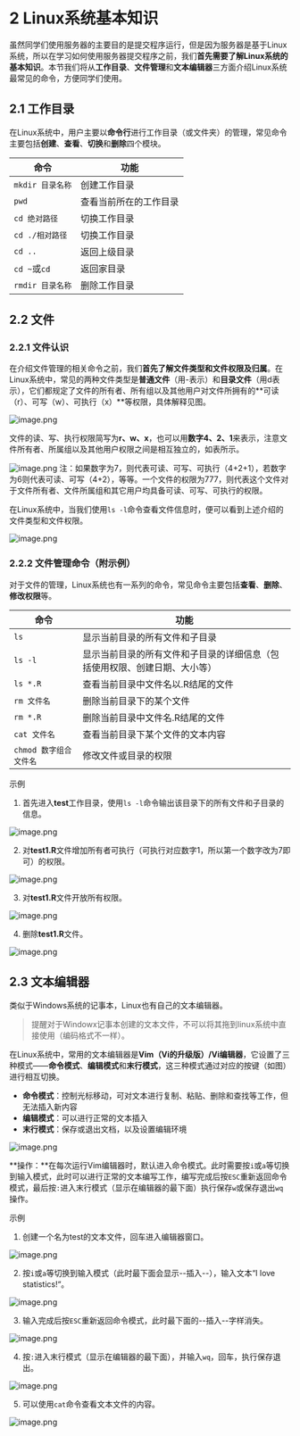 # 2 Linux系统基本知识
虽然同学们使用服务器的主要目的是提交程序运行，但是因为服务器是基于Linux系统，所以在学习如何使用服务器提交程序之前，我们**首先需要了解Linux系统的基本知识**。本节我们将从**工作目录**、**文件管理**和**文本编辑器**三方面介绍Linux系统最常见的命令，方便同学们使用。
## 2.1 工作目录
在Linux系统中，用户主要以**命令行**进行工作目录（或文件夹）的管理，常见命令主要包括**创建**、**查看**、**切换**和**删除**四个模块。

| **命令** | **功能** |
| --- | --- |
| `mkdir 目录名称` | 创建工作目录 |
| `pwd` | 查看当前所在的工作目录 |
| `cd 绝对路径` | 切换工作目录 |
| `cd ./相对路径` | 切换工作目录 |
| `cd ..` | 返回上级目录 |
| `cd ~`或`cd` | 返回家目录 |
| `rmdir 目录名称` | 删除工作目录 |

## 2.2 文件
### 2.2.1 文件认识
在介绍文件管理的相关命令之前，我们**首先了解文件类型和文件权限及归属**。在Linux系统中，常见的两种文件类型是**普通文件**（用-表示）和**目录文件**（用d表示），它们都规定了文件的所有者、所有组以及其他用户对文件所拥有的**可读（r）、可写（w）、可执行（x）**等权限，具体解释见图。

![image.png](https://cdn.nlark.com/yuque/0/2022/png/12762052/1661670095115-0650d04e-f704-4346-83e8-13b4c364b127.png#averageHue=%23f1f1f1&clientId=uafd17257-a033-4&crop=0&crop=0&crop=1&crop=1&from=paste&height=206&id=u6a631292&margin=%5Bobject%20Object%5D&name=image.png&originHeight=371&originWidth=816&originalType=binary&ratio=1&rotation=0&showTitle=true&size=77071&status=done&style=stroke&taskId=ud08369e2-2cc0-47e8-ac0b-fc163c4eb10&title=%E6%99%AE%E9%80%9A%E6%96%87%E4%BB%B6%E5%92%8C%E7%9B%AE%E5%BD%95%E6%96%87%E4%BB%B6%E6%9D%83%E9%99%90%E8%A7%A3%E9%87%8A&width=454 "普通文件和目录文件权限解释")

文件的读、写、执行权限简写为**r、w、x**，也可以用**数字4、2、1**来表示，注意文件所有者、所属组以及其他用户权限之间是相互独立的，如表所示。

![image.png](https://cdn.nlark.com/yuque/0/2022/png/12762052/1661669457694-d65a0501-13d3-498d-b1dd-047eba1067cf.png#averageHue=%2388795d&clientId=uafd17257-a033-4&crop=0&crop=0&crop=1&crop=1&from=paste&height=127&id=JiuHE&margin=%5Bobject%20Object%5D&name=image.png&originHeight=231&originWidth=1141&originalType=binary&ratio=1&rotation=0&showTitle=true&size=93258&status=done&style=none&taskId=udf67a692-b530-4741-b291-3fb0a2b3050&title=%E6%96%87%E4%BB%B6%E6%9D%83%E9%99%90%E7%9A%84%E5%AD%97%E7%AC%A6%E4%B8%8E%E6%95%B0%E5%AD%97%E8%A1%A8%E7%A4%BA&width=627 "文件权限的字符与数字表示")
注：如果数字为7，则代表可读、可写、可执行（4+2+1），若数字为6则代表可读、可写（4+2），等等。一个文件的权限为777，则代表这个文件对于文件所有者、文件所属组和其它用户均具备可读、可写、可执行的权限。

在Linux系统中，当我们使用`ls -l`命令查看文件信息时，便可以看到上述介绍的文件类型和文件权限。

![image.png](https://cdn.nlark.com/yuque/0/2022/png/12762052/1661671216848-a8c2fd0a-b687-4f11-acb0-3b7a61c5c091.png#averageHue=%23dddeae&clientId=uafd17257-a033-4&crop=0&crop=0&crop=1&crop=1&from=paste&height=103&id=u5260f65a&margin=%5Bobject%20Object%5D&name=image.png&originHeight=154&originWidth=830&originalType=binary&ratio=1&rotation=0&showTitle=false&size=54610&status=done&style=none&taskId=ucb7cbbb1-a7ed-4171-9e90-680165213f5&title=&width=553.3333333333334)
### 2.2.2 文件管理命令（附示例）
对于文件的管理，Linux系统也有一系列的命令，常见命令主要包括**查看**、**删除**、**修改权限**等。

| **命令** | **功能** |
| --- | --- |
| `ls` | 显示当前目录的所有文件和子目录 |
| `ls -l` | 显示当前目录的所有文件和子目录的详细信息（包括使用权限、创建日期、大小等） |
| `ls *.R`  | 查看当前目录中文件名以.R结尾的文件 |
| `rm 文件名` | 删除当前目录下的某个文件 |
| `rm *.R`  | 删除当前目录中文件名.R结尾的文件 |
| `cat 文件名` | 查看当前目录下某个文件的文本内容 |
| `chmod 数字组合 文件名` | 修改文件或目录的权限 |

示例

1. 首先进入**test**工作目录，使用`ls -l`命令输出该目录下的所有文件和子目录的信息。

![image.png](https://cdn.nlark.com/yuque/0/2022/png/12762052/1661670846952-6c0665ca-a355-4c28-81ca-8e90a9596f66.png#averageHue=%232b2927&clientId=uafd17257-a033-4&crop=0&crop=0&crop=1&crop=1&from=paste&height=81&id=u42fdecae&margin=%5Bobject%20Object%5D&name=image.png&originHeight=122&originWidth=654&originalType=binary&ratio=1&rotation=0&showTitle=false&size=14215&status=done&style=none&taskId=u1d7027b0-e584-4cd9-8af6-efaf244b363&title=&width=436)

2. 对**test1.R**文件增加所有者可执行（可执行对应数字1，所以第一个数字改为7即可）的权限。

![image.png](https://cdn.nlark.com/yuque/0/2022/png/12762052/1661671341890-de524096-cf11-4ae4-b7f8-5d52fbc4d08f.png#averageHue=%232c2a28&clientId=uafd17257-a033-4&crop=0&crop=0&crop=1&crop=1&from=paste&height=83&id=u9055cf98&margin=%5Bobject%20Object%5D&name=image.png&originHeight=125&originWidth=637&originalType=binary&ratio=1&rotation=0&showTitle=false&size=15339&status=done&style=none&taskId=u90725520-875b-4f3e-b97a-de88925e216&title=&width=424.6666666666667)

3. 对**test1.R**文件开放所有权限。

![image.png](https://cdn.nlark.com/yuque/0/2022/png/12762052/1661671392019-477f382c-5f1a-4880-8bdb-42c833314e52.png#averageHue=%232c2a28&clientId=uafd17257-a033-4&crop=0&crop=0&crop=1&crop=1&from=paste&height=84&id=ud410549a&margin=%5Bobject%20Object%5D&name=image.png&originHeight=126&originWidth=638&originalType=binary&ratio=1&rotation=0&showTitle=false&size=15176&status=done&style=none&taskId=uebd1918c-1e73-4bd8-84ff-4f1a7903399&title=&width=425.3333333333333)

4. 删除**test1.R**文件。

![image.png](https://cdn.nlark.com/yuque/0/2022/png/12762052/1661671413051-92736436-4802-4933-8a8a-b99b2e32496c.png#averageHue=%232a2827&clientId=uafd17257-a033-4&crop=0&crop=0&crop=1&crop=1&from=paste&height=68&id=ufe2cc226&margin=%5Bobject%20Object%5D&name=image.png&originHeight=102&originWidth=618&originalType=binary&ratio=1&rotation=0&showTitle=false&size=10817&status=done&style=none&taskId=u97c6b29f-34be-46d4-b6c8-cf450b21829&title=&width=412)
## 2.3 文本编辑器
类似于Windows系统的记事本，Linux也有自己的文本编辑器。
> 提醒对于Windowx记事本创建的文本文件，不可以将其拖到linux系统中直接使用（编码格式不一样）。


在Linux系统中，常用的文本编辑器是**Vim（Vi的升级版）/Vi编辑器**，它设置了三种模式——**命令模式**、**编辑模式**和**末行模式**，这三种模式通过对应的按键（如图）进行相互切换。

- **命令模式**：控制光标移动，可对文本进行复制、粘贴、删除和查找等工作，但无法插入新内容
- **编辑模式**：可以进行正常的文本插入
- **末行模式**：保存或退出文档，以及设置编辑环境

![image.png](https://cdn.nlark.com/yuque/0/2022/png/12762052/1661671672162-596c479e-90f9-4440-9e59-3db797de89f1.png#averageHue=%23d3e6f4&clientId=uafd17257-a033-4&crop=0&crop=0&crop=1&crop=1&from=paste&height=226&id=u63750b6c&margin=%5Bobject%20Object%5D&name=image.png&originHeight=388&originWidth=939&originalType=binary&ratio=1&rotation=0&showTitle=true&size=91272&status=done&style=none&taskId=uf6e33be5-2ffb-49f0-a73d-1f9890c8378&title=%E4%B8%89%E7%A7%8D%E6%A8%A1%E5%BC%8F%E7%9A%84%E5%88%87%E6%8D%A2&width=546 "三种模式的切换")

**操作：**在每次运行Vim编辑器时，默认进入命令模式。此时需要按`i`或`a`等切换到输入模式，此时可以进行正常的文本编写工作，编写完成后按`ESC`重新返回命令模式，最后按`:`进入末行模式（显示在编辑器的最下面）执行保存`w`或保存退出`wq`操作。

示例

1. 创建一个名为test的文本文件，回车进入编辑器窗口。

![image.png](https://cdn.nlark.com/yuque/0/2022/png/12762052/1661672576060-2ed6a7dd-1b1c-4330-a307-eafe0e34d014.png#averageHue=%232b2928&clientId=u76a6eea3-44cc-4&crop=0&crop=0&crop=1&crop=1&from=paste&height=19&id=u15ea8d55&margin=%5Bobject%20Object%5D&name=image.png&originHeight=28&originWidth=623&originalType=binary&ratio=1&rotation=0&showTitle=false&size=2882&status=done&style=none&taskId=ub26e90de-20f1-41c5-bbd0-5aca1bab28c&title=&width=415.3333333333333)

2. 按`i`或`a`等切换到输入模式（此时最下面会显示--插入--），输入文本“I love statistics!“。

![image.png](https://cdn.nlark.com/yuque/0/2022/png/12762052/1661672682672-57fe7826-72cd-4596-a7a1-e941ca49c336.png#averageHue=%231e1e1e&clientId=u76a6eea3-44cc-4&crop=0&crop=0&crop=1&crop=1&from=paste&height=379&id=u6ee59d69&margin=%5Bobject%20Object%5D&name=image.png&originHeight=845&originWidth=1324&originalType=binary&ratio=1&rotation=0&showTitle=false&size=17369&status=done&style=none&taskId=u338dff4a-f3db-4a86-a0df-bf7526c8edd&title=&width=594)

3. 输入完成后按`ESC`重新返回命令模式，此时最下面的--插入--字样消失。

![image.png](https://cdn.nlark.com/yuque/0/2022/png/12762052/1661672741260-30f0f5b3-9110-43a2-88b8-03d0f4def7b1.png#averageHue=%231e1e1e&clientId=u76a6eea3-44cc-4&crop=0&crop=0&crop=1&crop=1&from=paste&height=381&id=u6f6baf7b&margin=%5Bobject%20Object%5D&name=image.png&originHeight=842&originWidth=1321&originalType=binary&ratio=1&rotation=0&showTitle=false&size=16164&status=done&style=none&taskId=ua12b2edb-e0f9-4829-9d96-6c0f778ac39&title=&width=597)

4. 按`:`进入末行模式（显示在编辑器的最下面），并输入`wq`，回车，执行保存退出。

![image.png](https://cdn.nlark.com/yuque/0/2022/png/12762052/1661672820789-78e4f81a-76a0-4e5a-87e1-16478e47d298.png#averageHue=%231e1e1e&clientId=u76a6eea3-44cc-4&crop=0&crop=0&crop=1&crop=1&from=paste&height=385&id=u160a1747&margin=%5Bobject%20Object%5D&name=image.png&originHeight=846&originWidth=1315&originalType=binary&ratio=1&rotation=0&showTitle=false&size=15175&status=done&style=none&taskId=u2e7d7cce-fade-4d38-a260-8b4ac790a0d&title=&width=598)

5. 可以使用`cat`命令查看文本文件的内容。

![image.png](https://cdn.nlark.com/yuque/0/2022/png/12762052/1661672901592-e88026ea-8ef4-49d3-8120-6282c57f3dc9.png#averageHue=%23292726&clientId=u76a6eea3-44cc-4&crop=0&crop=0&crop=1&crop=1&from=paste&height=41&id=u966cd333&margin=%5Bobject%20Object%5D&name=image.png&originHeight=51&originWidth=614&originalType=binary&ratio=1&rotation=0&showTitle=false&size=4482&status=done&style=none&taskId=u91888ac8-96e4-4ced-9b53-116d25ace0d&title=&width=493.3333435058594)
